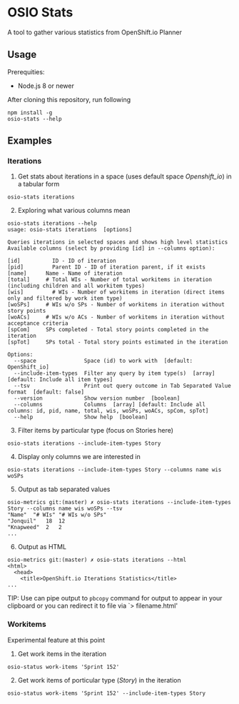# OSIO Stats

A tool to gather various statistics from OpenShift.io Planner

## Usage

Prerequities:
* Node.js 8 or newer

After cloning this repository, run following
```
npm install -g
osio-stats --help
```

## Examples

### Iterations

1. Get stats about iterations in a space (uses default space _Openshift_io_) in a tabular form

`osio-stats iterations`

2. Exploring what various columns mean
```
osio-stats iterations --help
usage: osio-stats iterations  [options]

Queries iterations in selected spaces and shows high level statistics
Available columns (select by providing [id] in --columns option):

[id]		  ID - ID of iteration
[pid]		  Parent ID - ID of iteration parent, if it exists
[name]		Name - Name of iteration
[total]		# Total WIs - Number of total workitems in iteration (including children and all workitem types)
[wis]		  # WIs - Number of workitems in iteration (direct items only and filtered by work item type)
[woSPs]		# WIs w/o SPs - Number of workitems in iteration without story points
[woACs]		# WIs w/o ACs - Number of workitems in iteration without acceptance criteria
[spCom]		SPs completed - Total story points completed in the iteration
[spTot]		SPs total - Total story points estimated in the iteration

Options:
  --space               Space (id) to work with  [default: OpenShift_io]
  --include-item-types  Filter any query by item type(s)  [array] [default: Include all item types]
  --tsv                 Print out query outcome in Tab Separated Value format  [default: false]
  --version             Show version number  [boolean]
  --columns             Columns  [array] [default: Include all columns: id, pid, name, total, wis, woSPs, woACs, spCom, spTot]
  --help                Show help  [boolean]
```
3. Filter items by particular type (focus on Stories here)

`osio-stats iterations --include-item-types Story`

4. Display only columns we are interested in

`osio-stats iterations --include-item-types Story --columns name wis woSPs`

5. Output as tab separated values
```
osio-metrics git:(master) ✗ osio-stats iterations --include-item-types Story --columns name wis woSPs --tsv
"Name"	"# WIs"	"# WIs w/o SPs"
"Jonquil"	18	12
"Knapweed"	2	2
...
```

6. Output as HTML
```
osio-metrics git:(master) ✗ osio-stats iterations --html
<html>
  <head>
    <title>OpenShift.io Iterations Statistics</title>
...    
```

TIP: Use can pipe output to `pbcopy` command for output to appear in your clipboard or you can redirect it to file via `> filename.html'

### Workitems

Experimental feature at this point

1. Get work items in the iteration

`osio-status work-items 'Sprint 152'`

2. Get work items of porticular type (_Story_) in the iteration

`osio-status work-items 'Sprint 152' --include-item-types Story`